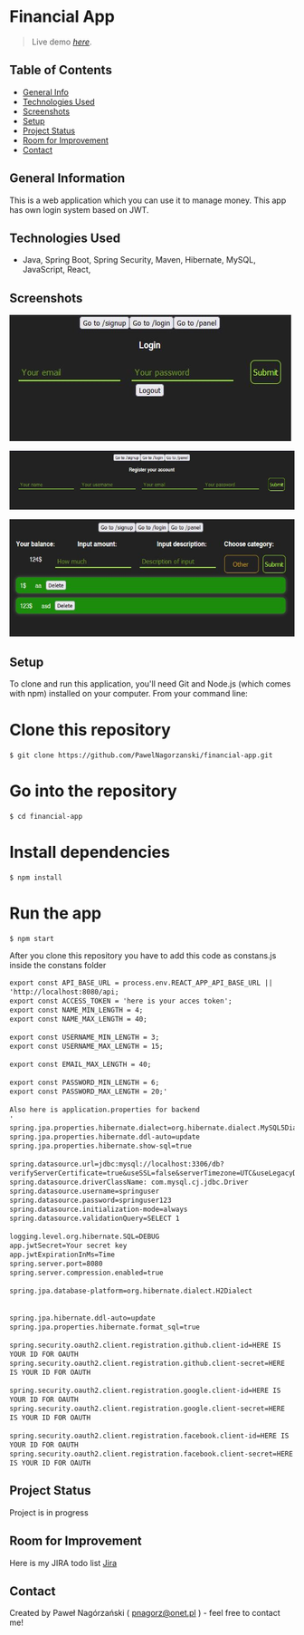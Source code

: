 # Financial App 
> Live demo [_here_](http://152.70.182.129:8080/).

## Table of Contents
* [General Info](#general-information)
* [Technologies Used](#technologies-used)
* [Screenshots](#screenshots)
* [Setup](#setup)
* [Project Status](#project-status)
* [Room for Improvement](#room-for-improvement)
* [Contact](#contact)
<!-- * [License](#license) -->


## General Information
This is a web application which you can use it to manage money. This app has own login system based on JWT.


## Technologies Used
- Java, Spring Boot, Spring Security, Maven, Hibernate, MySQL, JavaScript, React, 


## Screenshots
![Login](./img/login.JPG)

![Signup](./img/signup.JPG)

![Panel](./img/panel.JPG)


## Setup
To clone and run this application, you'll need Git and Node.js (which comes with npm) installed on your computer. From your command line:
# Clone this repository

```
$ git clone https://github.com/PawelNagorzanski/financial-app.git

```
# Go into the repository
```
$ cd financial-app
```

# Install dependencies

```
$ npm install

```

# Run the app

```
$ npm start

```

After you clone this repository you have to add this code as constans.js inside the constans folder

```
export const API_BASE_URL = process.env.REACT_APP_API_BASE_URL || 'http://localhost:8080/api;
export const ACCESS_TOKEN = 'here is your acces token';
export const NAME_MIN_LENGTH = 4;
export const NAME_MAX_LENGTH = 40;

export const USERNAME_MIN_LENGTH = 3;
export const USERNAME_MAX_LENGTH = 15;

export const EMAIL_MAX_LENGTH = 40;

export const PASSWORD_MIN_LENGTH = 6;
export const PASSWORD_MAX_LENGTH = 20;'

Also here is application.properties for backend
'
spring.jpa.properties.hibernate.dialect=org.hibernate.dialect.MySQL5Dialect
spring.jpa.properties.hibernate.ddl-auto=update
spring.jpa.properties.hibernate.show-sql=true

spring.datasource.url=jdbc:mysql://localhost:3306/db?verifyServerCertificate=true&useSSL=false&serverTimezone=UTC&useLegacyDatetimeCode=false
spring.datasource.driverClassName: com.mysql.cj.jdbc.Driver
spring.datasource.username=springuser
spring.datasource.password=springuser123
spring.datasource.initialization-mode=always
spring.datasource.validationQuery=SELECT 1

logging.level.org.hibernate.SQL=DEBUG
app.jwtSecret=Your secret key
app.jwtExpirationInMs=Time
spring.server.port=8080
spring.server.compression.enabled=true

spring.jpa.database-platform=org.hibernate.dialect.H2Dialect


spring.jpa.hibernate.ddl-auto=update
spring.jpa.properties.hibernate.format_sql=true

spring.security.oauth2.client.registration.github.client-id=HERE IS YOUR ID FOR OAUTH
spring.security.oauth2.client.registration.github.client-secret=HERE IS YOUR ID FOR OAUTH

spring.security.oauth2.client.registration.google.client-id=HERE IS YOUR ID FOR OAUTH
spring.security.oauth2.client.registration.google.client-secret=HERE IS YOUR ID FOR OAUTH

spring.security.oauth2.client.registration.facebook.client-id=HERE IS YOUR ID FOR OAUTH
spring.security.oauth2.client.registration.facebook.client-secret=HERE IS YOUR ID FOR OAUTH

```


## Project Status
Project is in progress


## Room for Improvement
Here is my JIRA todo list [Jira](https://expense-app-pawel.atlassian.net/jira/software/projects/EXP/boards/1)


## Contact
Created by Paweł Nagórzański ( pnagorz@onet.pl ) - feel free to contact me!
